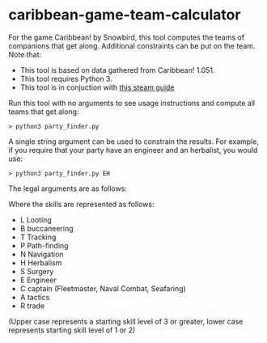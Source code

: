 # caribbean-game-team-calculator
For the game Caribbean! by Snowbird, this tool computes the teams of companions that get along.  Additional constraints can be put on the team.  Note that:
<ul>
<li>This tool is based on data gathered from Caribbean! 1.051.</li>
<li>This tool requires Python 3.</li>
<li>This tool is in conjuction with <a href="http://steamcommunity.com/sharedfiles/filedetails/?id=447086116">this steam guide</a>
</ul>

Run this tool with no arguments to see usage instructions and compute all teams that get along:
    
    > python3 party_finder.py

A single string argument can be used to constrain the results.  For example, if you require that your party have an engineer and an herbalist, you would use:
    
    > python3 party_finder.py EH

The legal arguments are as follows:

Where the skills are represented as follows:
<ul>
<li>L Looting</li>
<li>B buccaneering</li>
<li>T Tracking</li>
<li>P Path-finding</li>
<li>N Navigation</li>
<li>H Herbalism</li>
<li>S Surgery</li>
<li>E Engineer</li>
<li>C captain (Fleetmaster, Naval Combat, Seafaring)</li>
<li>A tactics</li>
<li>R trade</li>
</ul>

(Upper case represents a starting skill level of 3 or greater, lower case represents starting skill level of 1 or 2)
